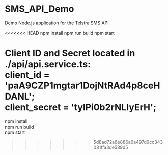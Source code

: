 # SMS_API_Demo
Demo Node.js application for the Telstra SMS API

<<<<<<< HEAD
npm install
npm run build
npm start  

Client ID and Secret located in ./api/api.service.ts:   
client_id = 'paA9CZP1mgtar1DojNtRAd4p8ceHDANL';    
client_secret = 'tylPi0b2rNLIyErH';    
=======
npm install    
npm run build    
npm start    
>>>>>>> 5d8ad72a6e886a6a497d9cc343081ffa3de589d5
